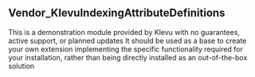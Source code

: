 Vendor_KlevuIndexingAttributeDefinitions
-----------------------------

This is a demonstration module provided by Klevu with no guarantees, active support, or planned updates
It should be used as a base to create your own extension implementing the specific functionality
   required for your installation, rather than being directly installed as an out-of-the-box solution